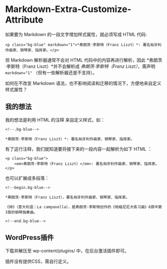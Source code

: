 Markdown-Extra-Customize-Attribute
==================================

如果要为 Markdown 的一段文字增加样式属性，就必须写成 HTML 代码:

	<p class="bg-blue" markdown="1">*弗朗茨·李斯特（Franz Liszt）*: 著名匈牙利作曲家、钢琴家、指挥家。</p>

但 Markdown 解析器通常不会对 HTML 代码中的内容再进行解析，因此 *弗朗茨·李斯特（Franz Liszt）*并不会解析成 <em>弗朗茨·李斯特（Franz Liszt）</em>，需声明 `markdown="1"` （但有一些解析器还是不支持）。

如何在不改变 Markdown 语法，也不影响阅读和迁移的情况下，方便地来自定义样式属性？

## 我的想法

我的想法是利用 HTML 的注释 <!--注释--> 来自定义样式，如：

	<!--.bg-blue-->

	*弗朗茨·李斯特（Franz Liszt）*: 著名匈牙利作曲家、钢琴家、指挥家。

有了这行注释，我们就知道要将接下来的一段内容一起解析为如下 HTML ：

	<p class="bg-blue">
	    <em>弗朗茨·李斯特（Franz Liszt）</em>: 著名匈牙利作曲家、钢琴家、指挥家。
	</p>

也可以扩展成多段落：

	<!--begin.bg-blue-->

	*弗朗茨·李斯特（Franz Liszt），著名匈牙利作曲家、钢琴家、指挥家。

	《钟》（意大利语：La campanella），是弗朗茨·李斯特创作的《帕格尼尼大练习曲》6首中第3首的钢琴独奏曲。

	<!--end.bg-blue-->

## WordPress插件

下载并解压至 wp-content/plugins/ 中，在后台激活插件即可。

插件没有提供CSS，需自行定义。
